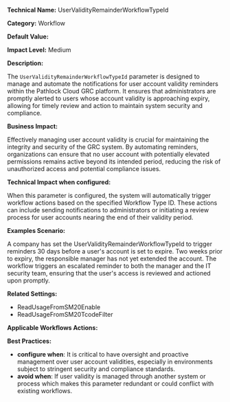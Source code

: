 **Technical Name:** UserValidityRemainderWorkflowTypeId

**Category:** Workflow

**Default Value:**

**Impact Level:** Medium

**Description:**

The `UserValidityRemainderWorkflowTypeId` parameter is designed to manage and automate the notifications for user account validity reminders within the Pathlock Cloud GRC platform. It ensures that administrators are promptly alerted to users whose account validity is approaching expiry, allowing for timely review and action to maintain system security and compliance.

**Business Impact:**

Effectively managing user account validity is crucial for maintaining the integrity and security of the GRC system. By automating reminders, organizations can ensure that no user account with potentially elevated permissions remains active beyond its intended period, reducing the risk of unauthorized access and potential compliance issues.

**Technical Impact when configured:**

When this parameter is configured, the system will automatically trigger workflow actions based on the specified Workflow Type ID. These actions can include sending notifications to administrators or initiating a review process for user accounts nearing the end of their validity period.

**Examples Scenario:**

A company has set the UserValidityRemainderWorkflowTypeId to trigger reminders 30 days before a user's account is set to expire. Two weeks prior to expiry, the responsible manager has not yet extended the account. The workflow triggers an escalated reminder to both the manager and the IT security team, ensuring that the user's access is reviewed and actioned upon promptly.

**Related Settings:**

- ReadUsageFromSM20Enable
- ReadUsageFromSM20TcodeFilter

**Applicable Workflows Actions:** 

**Best Practices:** 

- **configure when**: It is critical to have oversight and proactive management over user account validities, especially in environments subject to stringent security and compliance standards.
- **avoid when**: If user validity is managed through another system or process which makes this parameter redundant or could conflict with existing workflows.